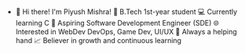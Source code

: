 - 👋 Hi there! I'm Piyush Mishra!
🌱 B.Tech 1st-year student
💻 Currently learning C
🚀 Aspiring Software Development Engineer (SDE)
🌐 Interested in WebDev DevOps, Game Dev, UI/UX
🤝 Always a helping hand
📈 Believer in growth and continuous learning




